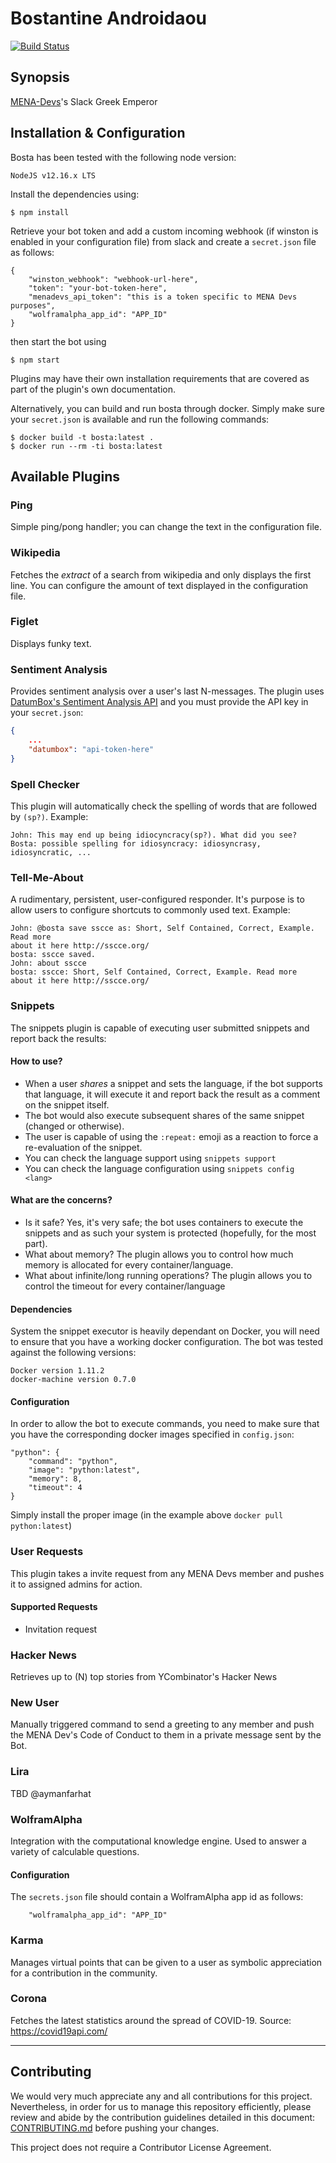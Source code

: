 # Bostantine Androidaou

[![Build Status](https://menadevs.semaphoreci.com/badges/bosta.svg?style=shields)](https://menadevs.semaphoreci.com/projects/bosta)

## Synopsis

[MENA-Devs](https://menadevs.com/)'s Slack Greek Emperor

## Installation & Configuration

Bosta has been tested with the following node version:

```
NodeJS v12.16.x LTS
```

Install the dependencies using:

```
$ npm install
```

Retrieve your bot token and add a custom incoming webhook (if winston is enabled in your configuration file) from slack and create a `secret.json` file as follows:

```
{
    "winston_webhook": "webhook-url-here",
    "token": "your-bot-token-here",
    "menadevs_api_token": "this is a token specific to MENA Devs purposes",
    "wolframalpha_app_id": "APP_ID"
}
```

then start the bot using

```
$ npm start
```

Plugins may have their own installation requirements that are covered as part
of the plugin's own documentation.

Alternatively, you can build and run bosta through docker. Simply make sure your `secret.json` is available and run the following commands:

```
$ docker build -t bosta:latest .
$ docker run --rm -ti bosta:latest
```

## Available Plugins

### Ping

Simple ping/pong handler; you can change the text in the configuration file.

### Wikipedia

Fetches the _extract_ of a search from wikipedia and only displays the first
line. You can configure the amount of text displayed in the configuration file.

### Figlet

Displays funky text.

### Sentiment Analysis

Provides sentiment analysis over a user's last N-messages. The plugin uses
[DatumBox's Sentiment Analysis API](http://www.datumbox.com/api-sandbox/#!/Document-Classification/SentimentAnalysis_post_0)
 and you must provide the API key in your `secret.json`:

```json
{
    ...
    "datumbox": "api-token-here"
}
```

### Spell Checker

This plugin will automatically check the spelling of words that are followed
by `(sp?)`. Example:

```
John: This may end up being idiocyncracy(sp?). What did you see?
Bosta: possible spelling for idiosyncracy: idiosyncrasy, idiosyncratic, ...
```

### Tell-Me-About

A rudimentary, persistent, user-configured responder. It's purpose is to allow
users to configure shortcuts to commonly used text. Example:

```
John: @bosta save sscce as: Short, Self Contained, Correct, Example. Read more
about it here http://sscce.org/
bosta: sscce saved.
John: about sscce
bosta: sscce: Short, Self Contained, Correct, Example. Read more
about it here http://sscce.org/
```

### Snippets

The snippets plugin is capable of executing user submitted snippets and report
back the results:

#### How to use?

- When a user _shares_ a snippet and sets the language, if the bot supports
that language, it will execute it and report back the result as a comment on
the snippet itself.
- The bot would also execute subsequent shares of the same snippet (changed or
otherwise).
- The user is capable of using the `:repeat:` emoji as a reaction to force a
re-evaluation of the snippet.
- You can check the language support using `snippets support`
- You can check the language configuration using `snippets config <lang>`

#### What are the concerns?

- Is it safe? Yes, it's very safe; the bot uses containers to execute the
snippets and as such your system is protected (hopefully, for the most part).
- What about memory? The plugin allows you to control how much memory is
allocated for every container/language.
- What about infinite/long running operations? The plugin allows you to control
the timeout for every container/language

#### Dependencies

System the snippet executor is heavily dependant on Docker, you will need to
ensure that you have a working docker configuration. The bot was tested against
the following versions:

```
Docker version 1.11.2
docker-machine version 0.7.0
```

#### Configuration

In order to allow the bot to execute commands, you need to make sure that you
have the corresponding docker images specified in `config.json`:

```
"python": {
    "command": "python",
    "image": "python:latest",
    "memory": 8,
    "timeout": 4
}
```

Simply install the proper image (in the example above `docker pull python:latest`)

### User Requests

This plugin takes a invite request from any MENA Devs member and pushes it to assigned admins for action.

#### Supported Requests

- Invitation request

### Hacker News

Retrieves up to (N) top stories from YCombinator's Hacker News

### New User

Manually triggered command to send a greeting to any member and push the MENA Dev's Code of Conduct to them in a private message sent by the Bot.

### Lira

TBD @aymanfarhat

### WolframAlpha

Integration with the computational knowledge engine. Used to answer a variety of calculable questions.

#### Configuration

The `secrets.json` file should contain a WolframAlpha app id as follows:

```
    "wolframalpha_app_id": "APP_ID"
```

### Karma

Manages virtual points that can be given to a user as symbolic appreciation for a contribution in the community.

### Corona

Fetches the latest statistics around the spread of COVID-19. Source: https://covid19api.com/

---

## Contributing

We would very much appreciate any and all contributions for this project. Nevertheless, in order for us to manage this repository efficiently, please review and abide by the contribution guidelines detailed in this document: [CONTRIBUTING.md](https://github.com/mena-devs/slack_data_collector/blob/master/CONTRIBUTING.md) before pushing your changes.

This project does not require a Contributor License Agreement.
